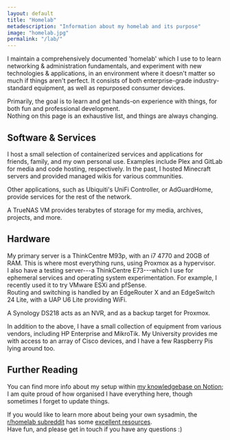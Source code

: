 ```yaml
---
layout: default
title: "Homelab"
metadescription: "Information about my homelab and its purpose"
image: "homelab.jpg"
permalink: "/lab/"
---
```


I maintain a comprehensively documented 'homelab' which I use to to learn networking & administration fundamentals, and experiment with new technologies & applications, in an environment where it doesn't matter so much if things aren't perfect. It consists of both enterprise-grade industry-standard equipment, as well as repurposed consumer devices.

Primarily, the goal is to learn and get hands-on experience with things, for both fun and professional development.  
Nothing on this page is an exhaustive list, and things are always changing.

## Software & Services
I host a small selection of containerized services and applications for friends, family, and my own personal use. Examples include Plex and GitLab for media and code hosting, respectively. In the past, I hosted Minecraft servers and provided managed wikis for various communities.

Other applications, such as Ubiquiti's UniFi Controller, or AdGuardHome, provide services for the rest of the network.

A TrueNAS VM provides terabytes of storage for my media, archives, projects, and more.

## Hardware
My primary server is a ThinkCentre M93p, with an i7 4770 and 20GB of RAM. This is where most everything runs, using Proxmox as a hypervisor.  
I also have a testing server---a ThinkCentre E73---which I use for ephemeral services and operating system experimentation. For example, I recently used it to try VMware ESXi and pfSense.  
Routing and switching is handled by an EdgeRouter X and an EdgeSwitch 24 Lite, with a UAP U6 Lite providing WiFi. 

A Synology DS218 acts as an NVR, and as a backup target for Proxmox.

In addition to the above, I have a small collection of equipment from various vendors, including HP Enterprise and MikroTik. My University provides me with access to an array of Cisco devices, and I have a few Raspberry Pis lying around too.

## Further Reading
You can find more info about my setup within [my knowledgebase on Notion](https://wiki.tomr.me/lab); I am quite proud of how organised I have everything here, though sometimes I forget to update things.

If you would like to learn more about being your own sysadmin, the [r/homelab subreddit](https://reddit.com/r/homelab) has some [excellent resources](https://www.reddit.com/r/homelab/wiki/introduction).  
Have fun, and please get in touch if you have any questions :)